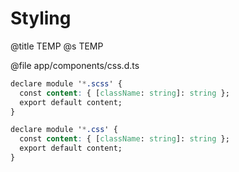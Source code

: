 # Styling
@title TEMP
@s TEMP

@file app/components/css.d.ts
```css
declare module '*.scss' {
  const content: { [className: string]: string };
  export default content;
}

declare module '*.css' {
  const content: { [className: string]: string };
  export default content;
}
```
